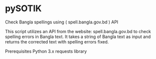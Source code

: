 # pySOTIK
Check Bangla spellings using ( spell.bangla.gov.bd ) API  

This script utilizes an API from the website: spell.bangla.gov.bd to check spelling errors in Bangla text. It takes a string of Bangla text as input and returns the corrected text with spelling errors fixed.

Prerequisites
Python 3.x
requests library
